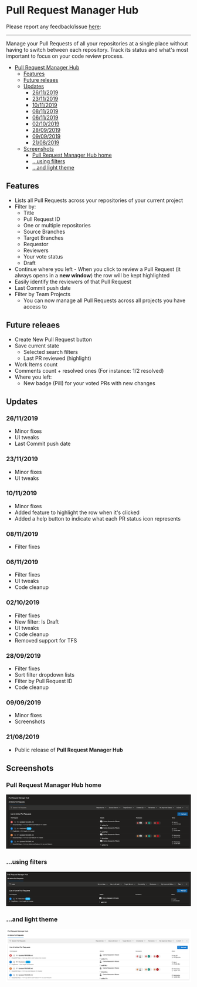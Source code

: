 # Pull Request Manager Hub

Please report any feedback/issue [here](https://github.com/cribeiro84/azure-devops-pull-request-hub):

------

Manage your Pull Requests of all your repositories at a single place without having to switch between each repository. Track its status and what's most important to focus on your code review process.

- [Pull Request Manager Hub](#pull-request-manager-hub)
  - [Features](#features)
  - [Future releaes](#future-releaes)
  - [Updates](#updates)
    - [26/11/2019](#26112019)
    - [23/11/2019](#23112019)
    - [10/11/2019](#10112019)
    - [08/11/2019](#08112019)
    - [06/11/2019](#06112019)
    - [02/10/2019](#02102019)
    - [28/09/2019](#28092019)
    - [09/09/2019](#09092019)
    - [21/08/2019](#21082019)
  - [Screenshots](#screenshots)
    - [Pull Request Manager Hub home](#pull-request-manager-hub-home)
    - [...using filters](#using-filters)
    - [...and light theme](#and-light-theme)

## Features

- Lists all Pull Requests across your repositories of your current project
- Filter by:
  - Title
  - Pull Request ID
  - One or multiple repositories
  - Source Branches
  - Target Branches
  - Requestor
  - Reviewers
  - Your vote status
  - Draft
- Continue where you left - When you click to review a Pull Request (it always opens in a **new window**) the row will be kept highlighted
- Easily identify the reviewers of that Pull Request
- Last Commit push date
- Filter by Team Projects
  - You can now manage all Pull Requests across all projects you have access to

## Future releaes

- Create New Pull Request button
- Save current state
  - Selected search filters
  - Last PR reviewed (highlight)
- Work Items count
- Comments count + resolved ones (For instance: 1/2 resolved)
- Where you left:
  - New badge (Pill) for your voted PRs with new changes

## Updates

### 26/11/2019

- Minor fixes
- UI tweaks
- Last Commit push date

### 23/11/2019

- Minor fixes
- UI tweaks

### 10/11/2019

- Minor fixes
- Added feature to highlight the row when it's clicked
- Added a help button to indicate what each PR status icon represents

### 08/11/2019

- Filter fixes

### 06/11/2019

- Filter fixes
- UI tweaks
- Code cleanup

### 02/10/2019

- Filter fixes
- New filter: Is Draft
- UI tweaks
- Code cleanup
- Removed support for TFS

### 28/09/2019

- Filter fixes
- Sort filter dropdown lists
- Filter by Pull Request ID
- Code cleanup

### 09/09/2019

- Minor fixes
- Screenshots

### 21/08/2019

- Public release of **Pull Request Manager Hub**

## Screenshots

### Pull Request Manager Hub home

![Pull Request Manager Hub - No filter](marketplace/screenshots/screenshot-01.png)

### ...using filters

![Pull Request Manager Hub - Filtering](marketplace/screenshots/screenshot-02.png)

### ...and light theme

![Pull Request Manager Hub - Light Theme](marketplace/screenshots/screenshot-03.png)
